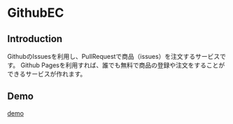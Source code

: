 # GithubEC

## Introduction

GithubのIssuesを利用し、PullRequestで商品（issues）を注文するサービスです。
Github Pagesを利用すれば、誰でも無料で商品の登録や注文をすることができるサービスが作れます。

## Demo

[demo](http://ganezasan.github.io/GithubEC/)
